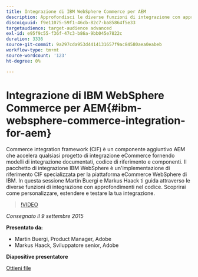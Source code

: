 ```yaml
---
title: Integrazione di IBM WebSphere Commerce per AEM
description: Approfondisci le diverse funzioni di integrazione con approfondimenti nel codice. Scopri come personalizzare, estendere e testare la tua integrazione.
discoiquuid: f9e11075-59f1-46cb-82c7-ba85864f5e33
targetaudience: target-audience advanced
exl-id: e95f9c55-f36f-47c3-b86a-9bb045e7822c
duration: 3336
source-git-commit: 9a297cda953d4414131657f9ac84580aea0eabeb
workflow-type: tm+mt
source-wordcount: '123'
ht-degree: 0%

---
```


# Integrazione di IBM WebSphere Commerce per AEM{#ibm-websphere-commerce-integration-for-aem}

Commerce integration framework (CIF) è un componente aggiuntivo AEM che accelera qualsiasi progetto di integrazione eCommerce fornendo modelli di integrazione documentati, codice di riferimento e componenti. Il pacchetto di integrazione IBM WebSphere è un&#39;implementazione di riferimento CIF specializzata per la piattaforma eCommerce WebSphere di IBM. In questa sessione Martin Buergi e Markus Haack ti guida attraverso le diverse funzioni di integrazione con approfondimenti nel codice. Scoprirai come personalizzare, estendere e testare la tua integrazione.

>[!VIDEO](https://video.tv.adobe.com/v/19375/?quality=9)

*Consegnato il 9 settembre 2015*

**Presentato da:**

* Martin Buergi, Product Manager, Adobe
* Markus Haack, Sviluppatore senior, Adobe

**Diapositive presentatore**

[Ottieni file](assets/150909-aem-gems-ibm-websphere-commerce-integration.pdf)
<!--
[Get back to the Overview](https://helpx.adobe.com/it/experience-manager/kt/eseminars/gems/aem-index.html)
-->
